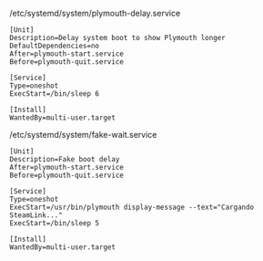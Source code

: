/etc/systemd/system/plymouth-delay.service

```systemd
[Unit]
Description=Delay system boot to show Plymouth longer
DefaultDependencies=no
After=plymouth-start.service
Before=plymouth-quit.service

[Service]
Type=oneshot
ExecStart=/bin/sleep 6

[Install]
WantedBy=multi-user.target
```

/etc/systemd/system/fake-wait.service
```systemd
[Unit]
Description=Fake boot delay
After=plymouth-start.service
Before=plymouth-quit.service

[Service]
Type=oneshot
ExecStart=/usr/bin/plymouth display-message --text="Cargando SteamLink..."
ExecStart=/bin/sleep 5

[Install]
WantedBy=multi-user.target
```
